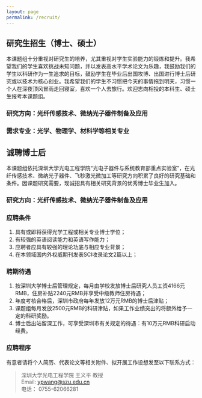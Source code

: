 ```yaml
---
layout: page
permalink: /recruit/
---
```


研究生招生（博士、硕士）
----------------------------

本课题组十分重视对研究生的培养，尤其重视对学生实验能力的锻炼和提升。我希望我们的学生喜欢挑战未知问题，并以发表高水平学术论文为乐趣，我鼓励我们的学生以科研作为一生追求的目标，鼓励学生在毕业后出国攻博、出国进行博士后研究或以技术为核心创业。我希望我们的学生不习惯把今天的事情拖到明天，习惯一个人在深夜顶风冒雨走回寝室，喜欢一个人去旅行。欢迎志向相投的本科生、硕士生报考本课题组。

### 研究方向：光纤传感技术、微纳光子器件制备及应用

### 需求专业：光学、物理学、材料学等相关专业

诚聘博士后
-----------------------------------

本课题组依托深圳大学光电工程学院“光电子器件与系统教育部重点实验室”，在光纤传感技术、微纳光子器件、飞秒激光微加工等研究方向积累了良好的研究基础和条件。因课题研究需要，现诚招具有相关研究背景的优秀博士毕业生加入。

### 研究方向：光纤传感技术、微纳光子器件制备及应用

### 应聘条件
  
  1. 具有或即将获得光学工程或相关专业博士学位；
  2. 有较强的英语阅读能力和英语写作能力；
  3. 应聘者应具有较强的理论功底与相应专业背景；
  4. 在本领域国内外权威期刊发表SCI收录论文2篇以上；

### 聘期待遇

  1. 按深圳大学博士后管理规定，每月由学校发放博士后研究人员工资4166元RMB，住房补贴2240元RMB并享受中级教师住房待遇；
  2. 年度考核合格后，深圳市政府每年发放12万元RMB的博士后津贴；
  3. 课题组每月发放2500元RMB的科研津贴，如果工作业绩突出的将额外给予一定的科研奖励。
  4. 博士后出站留深工作，可享受深圳市有关规定的待遇：有10万元RMB科研启动经费。

### 应聘程序

有意者请将个人简历、代表论文等相关附件、拟开展工作设想发至以下联系方式：

> 深圳大学光电工程学院 王义平 教授<br>
> Email: ypwang@szu.edu.cn<br>
> 电话： 0755-62066281
